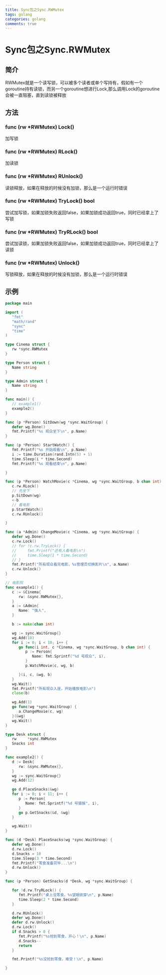 ```yaml
---
title: Sync包之Sync.RWMutex
tags: golang
categories: golang
comments: true
---
```


# Sync包之Sync.RWMutex

## 简介

RWMutex就是一个读写锁，可以被多个读者或单个写持有，假如有一个goroutine持有读锁，而另一个goroutine想进行Lock,那么调用Lock的goroutine会被一直阻塞，直到读锁被释放

<!--more-->



## 方法

### func (rw *RWMutex) Lock()

加写锁

### func (rw *RWMutex) RLock()

加读锁

### func (rw *RWMutex) RUnlock()

读锁释放，如果在释放的时候没有加锁，那么是一个运行时错误

### func (rw *RWMutex) TryLock() bool

尝试加写锁，如果加锁失败返回false，如果加锁成功返回true，同时已经拿上了写锁

### func (rw *RWMutex) TryRLock() bool

尝试加读锁，如果加锁失败返回false，如果加锁成功返回true，同时已经拿上了读锁

### func (rw *RWMutex) Unlock()

写锁释放，如果在释放的时候没有加锁，那么是一个运行时错误

## 示例



```go
package main

import (
   "fmt"
   "math/rand"
   "sync"
   "time"
)

type Cinema struct {
   rw *sync.RWMutex
}

type Person struct {
   Name string
}

type Admin struct {
   Name string
}

func main() {
   // example1()
   example2()
}

func (p *Person) SitDown(wg *sync.WaitGroup) {
   defer wg.Done()
   fmt.Printf("%s 观众坐下\n", p.Name)
}

func (p *Person) StartWatch() {
   fmt.Printf("%s 开始观看\n", p.Name)
   i := time.Duration(rand.Intn(5) + 1)
   time.Sleep(i * time.Second)
   fmt.Printf("%s 观看结束\n", p.Name)

}

func (p *Person) WatchMovie(c *Cinema, wg *sync.WaitGroup, b chan int) {
   c.rw.RLock()
   // 先坐下
   p.SitDown(wg)
   <-b
   // 看电影
   p.StartWatch()
   c.rw.RUnlock()

}

func (a *Admin) ChangeMovie(c *Cinema, wg *sync.WaitGroup) {
   defer wg.Done()
   c.rw.Lock()
   // for !c.rw.TryLock() {
   //     fmt.Printf("还有人看电影\n")
   //     time.Sleep(1 * time.Second)
   // }
   fmt.Printf("所有观众看完电影，%s管理员切换影片\n", a.Name)
   c.rw.Unlock()
}

// 电影院
func example1() {
   c := &Cinema{
      rw: &sync.RWMutex{},
   }
   a := &Admin{
      Name: "强人",
   }

   b := make(chan int)

   wg := sync.WaitGroup{}
   wg.Add(10)
   for i := 0; i < 10; i++ {
      go func(i int, c *Cinema, wg *sync.WaitGroup, b chan int) {
         p := Person{
            Name: fmt.Sprintf("%d 号观众", i),
         }
         p.WatchMovie(c, wg, b)

      }(i, c, &wg, b)
   }
   wg.Wait()
   fmt.Printf("所有观众入座，开始播放电影\n")
   close(b)

   wg.Add(1)
   go func(wg *sync.WaitGroup) {
      a.ChangeMovie(c, wg)
   }(&wg)
   wg.Wait()
}

type Desk struct {
   rw     *sync.RWMutex
   Snacks int
}

func example2() {
   d := Desk{
      rw: &sync.RWMutex{},
   }
   wg := sync.WaitGroup{}
   wg.Add(12)

   go d.PlaceSnacks(&wg)
   for i := 0; i < 11; i++ {
      p := Person{
         Name: fmt.Sprintf("%d 号猿猴", i),
      }
      go p.GetSnacks(&d, &wg)
   }

   wg.Wait()
}

func (d *Desk) PlaceSnacks(wg *sync.WaitGroup) {
   defer wg.Done()
   d.rw.Lock()
   d.Snacks = 10
   time.Sleep(3 * time.Second)
   fmt.Printf("零食准备完毕...\n")
   d.rw.Unlock()
}

func (p *Person) GetSnacks(d *Desk, wg *sync.WaitGroup) {

   for !d.rw.TryRLock() {
      fmt.Printf("桌上没零食，%s望眼欲穿\n", p.Name)
      time.Sleep(2 * time.Second)
   }

   d.rw.RUnlock()
   defer wg.Done()
   defer d.rw.Unlock()
   d.rw.Lock()
   if d.Snacks > 0 {
      fmt.Printf("%s抢到零食，开心！\n", p.Name)
      d.Snacks--
      return
   }

   fmt.Printf("%s没抢到零食，难受！\n", p.Name)

}
```